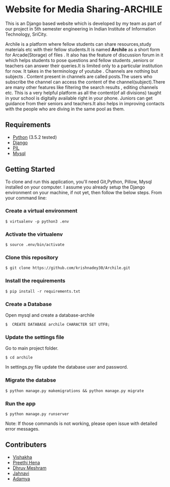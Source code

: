 # Website for Media Sharing-ARCHILE
This is an Django based website which is developed by my team as part of our project in 5th semester engineering in Indian Institute of Information Technology, SriCity. 

Archile is a  platform where fellow students can share resources,study materials etc with their fellow students.It is named **Archile** as a short form for Arcade(Storage) of files . It also has the feature of discussion forum in it which helps students to pose questions and fellow students ,seniors or teachers can answer their queries.It is limited only to a particular institution for now. It takes in the terminology of youtube . Channels are nothing but subjects . Content present in channels are called posts.The users who subscribe the channel can access the content of the channel(subject).There are many other features like filtering the search results , editing channels etc. This is a very helpful platform as all the content(of all divisions) taught in your school  is digitally available right in your phone. Juniors can get guidance from their seniors and teachers.It also helps in improving contacts with the people who are diving in the same pool as them.


## Requirements

* [Python](https://www.python.org/)   (3.5.2 tested)
* [Django]( https://www.djangoproject.com/)
* [PIL]( https://python-pillow.org/)
* [Mysql](https://www.mysql.com/)



## Getting Started

To clone and run this application, you'll need Git,Python, Pillow, Mysql installed on your computer. I assume you already setup the Django environment on your machine, if not yet, then follow the below steps. From your command line:

### Create a virtual environment
```
$ virtualenv -p python3 .env
```
### Activate the virtualenv
```
$ source .env/bin/activate
```
### Clone this repository
```
$ git clone https://github.com/krishnadey30/Archile.git
```

### Install the requirements
```
$ pip install -r requirements.txt
```

### Create a Database
Open mysql and create a database-archile
```
$  CREATE DATABASE archile CHARACTER SET UTF8;
```

### Update the settings file
Go to main project folder. 
``` 
$ cd archile 
```
In settings.py file update the database user and password.

### Migrate the databse
```
$ python manage.py makemigrations && python manage.py migrate
```

### Run the app
```
$ python manage.py runserver
```

Note: If those commands is not working, please open issue with detailed error messages.
## Contributers

* [Vishakha](https://github.com/vishakhakhurangale)
* [Preethi Hena](https://github.com/preethihena)
* [Dhruv Meshram](https://github.com/DhruvMeshram)
* [Jahnavi](https://github.com/jahnavi666)
* [Adamya](https://github.com/AdamyaGupta)
